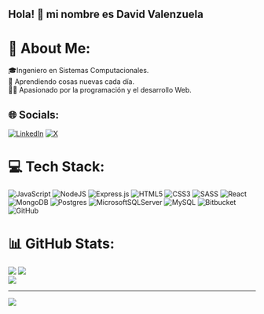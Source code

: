 <h2 align="left">Hola! 👋 mi nombre es David Valenzuela</h2>

###

# 💫 About Me:
🎓Ingeniero en Sistemas Computacionales. <br/>
🌱 Aprendiendo cosas nuevas cada día. <br/>
👨‍💻 Apasionado por la programación y el desarrollo Web.


## 🌐 Socials:
[![LinkedIn](https://img.shields.io/badge/LinkedIn-%230077B5.svg?logo=linkedin&logoColor=white)](https://linkedin.com/in/https://www.linkedin.com/in/davidvalenzuelac/) [![X](https://img.shields.io/badge/X-black.svg?logo=X&logoColor=white)](https://x.com/DavidChangDev) 

# 💻 Tech Stack:
![JavaScript](https://img.shields.io/badge/javascript-%23323330.svg?style=for-the-badge&logo=javascript&logoColor=%23F7DF1E) ![NodeJS](https://img.shields.io/badge/node.js-6DA55F?style=for-the-badge&logo=node.js&logoColor=white) ![Express.js](https://img.shields.io/badge/express.js-%23404d59.svg?style=for-the-badge&logo=express&logoColor=%2361DAFB) ![HTML5](https://img.shields.io/badge/html5-%23E34F26.svg?style=for-the-badge&logo=html5&logoColor=white) ![CSS3](https://img.shields.io/badge/css3-%231572B6.svg?style=for-the-badge&logo=css3&logoColor=white) ![SASS](https://img.shields.io/badge/SASS-hotpink.svg?style=for-the-badge&logo=SASS&logoColor=white) ![React](https://img.shields.io/badge/react-%2320232a.svg?style=for-the-badge&logo=react&logoColor=%2361DAFB) ![MongoDB](https://img.shields.io/badge/MongoDB-%234ea94b.svg?style=for-the-badge&logo=mongodb&logoColor=white) ![Postgres](https://img.shields.io/badge/postgres-%23316192.svg?style=for-the-badge&logo=postgresql&logoColor=white) ![MicrosoftSQLServer](https://img.shields.io/badge/Microsoft%20SQL%20Server-CC2927?style=for-the-badge&logo=microsoft%20sql%20server&logoColor=white) ![MySQL](https://img.shields.io/badge/mysql-4479A1.svg?style=for-the-badge&logo=mysql&logoColor=white) ![Bitbucket](https://img.shields.io/badge/bitbucket-%230047B3.svg?style=for-the-badge&logo=bitbucket&logoColor=white) ![GitHub](https://img.shields.io/badge/github-%23121011.svg?style=for-the-badge&logo=github&logoColor=white)
# 📊 GitHub Stats:
![](https://github-readme-stats.vercel.app/api?username=davidvchang&theme=react&hide_border=false&include_all_commits=false&count_private=false)
![](https://github-readme-streak-stats.herokuapp.com/?user=davidvchang&theme=react&hide_border=false)<br/>
![](https://github-readme-stats.vercel.app/api/top-langs/?username=davidvchang&theme=react&hide_border=false&include_all_commits=false&count_private=false&layout=compact)

---
[![](https://visitcount.itsvg.in/api?id=davidvchang&icon=0&color=0)](https://visitcount.itsvg.in)

<!-- Proudly created with GPRM ( https://gprm.itsvg.in ) -->
